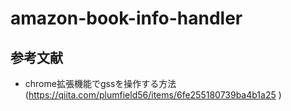 # amazon-book-info-handler

## 参考文献
- chrome拡張機能でgssを操作する方法(https://qiita.com/plumfield56/items/6fe255180739ba4b1a25 )